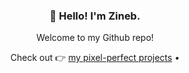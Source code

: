 <h3 align="center">👋 Hello! I'm Zineb.</h3>

<div align="center">
  <p>Welcome to my Github repo!</p>
  <p>Check out 👉 <a href="https://github.com/zineb-Bou/my-pixel-perfect-projects"> my pixel-perfect projects</a> • </p>
</div>

<!--
**zineb-Bou/zineb-Bou** is a ✨ _special_ ✨ repository because its `README.md` (this file) appears on your GitHub profile.

Here are some ideas to get you started:

- 🔭 I’m currently working on ...
- 🌱 I’m currently learning ...
- 👯 I’m looking to collaborate on ...
- 🤔 I’m looking for help with ...
- 💬 Ask me about ...
- 📫 How to reach me: ...
- 😄 Pronouns: ...
- ⚡ Fun fact: ...
-->
